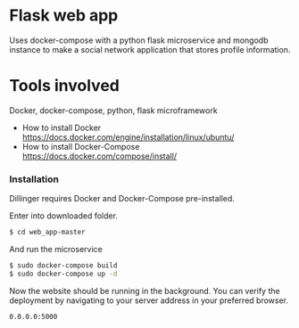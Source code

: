 # Flask web app

Uses docker-compose with a python flask microservice and mongodb instance to make a social network application that stores profile information.
# Tools involved
Docker, docker-compose, python, flask microframework
- How to install Docker <https://docs.docker.com/engine/installation/linux/ubuntu/>
- How to install Docker-Compose <https://docs.docker.com/compose/install/>
### Installation

Dillinger requires Docker and Docker-Compose pre-installed.

Enter into downloaded folder.

```sh
$ cd web_app-master
```

And run the microservice
```sh
$ sudo docker-compose build
$ sudo docker-compose up -d 
```
Now the website should be running in the background.
You can verify the deployment by  navigating to your server address in your preferred browser.

```sh
0.0.0.0:5000
```

